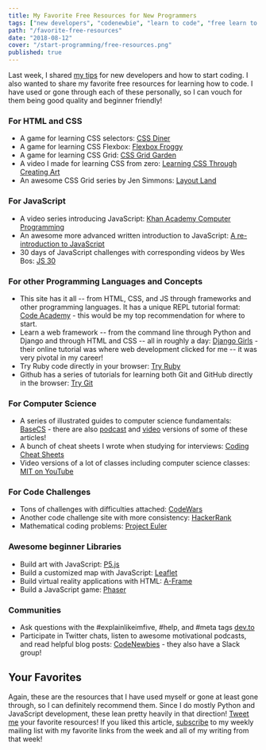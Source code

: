 ```yaml
---
title: My Favorite Free Resources for New Programmers
tags: ["new developers", "codenewbie", "learn to code", "free learn to code", "free learn programming", "programming resources", "learn javascript", "learn python"]
path: "/favorite-free-resources"
date: "2018-08-12"
cover: "/start-programming/free-resources.png"
published: true
---
```


Last week, I shared [my tips](https://zen-of-programming.com/start-programming) for new developers and how to start coding. I also wanted to share my favorite free resources for learning how to code. I have used or gone through each of these personally, so I can vouch for them being good quality and beginner friendly!

### For HTML and CSS

* A game for learning CSS selectors: [CSS Diner](https://flukeout.github.io/) 
* A game for learning CSS Flexbox: [Flexbox Froggy](https://flexboxfroggy.com/)
* A game for learning CSS Grid: [CSS Grid Garden](https://cssgridgarden.com/)
* A video I made for learning CSS from zero: [Learning CSS Through Creating Art](https://dev.to/aspittel/learning-css-through-creating-art-54c0)
* An awesome CSS Grid series by Jen Simmons: [Layout Land](https://www.youtube.com/channel/UC7TizprGknbDalbHplROtag)

### For JavaScript

* A video series introducing JavaScript: [Khan Academy Computer Programming](https://www.khanacademy.org/computing/computer-programming)
* An awesome more advanced written introduction to JavaScript: [A re-introduction to JavaScript](https://developer.mozilla.org/en-US/docs/Web/JavaScript/A_re-introduction_to_JavaScript)
* 30 days of JavaScript challenges with corresponding videos by Wes Bos: [JS 30](https://javascript30.com/)

### For other Programming Languages and Concepts

* This site has it all -- from HTML, CSS, and JS through frameworks and other programming languages. It has a unique REPL tutorial format: [Code Academy](https://www.codecademy.com/)  - this would be my top recommendation for where to start.
* Learn a web framework -- from the command line through Python and Django and through HTML and CSS -- all in roughly a day: [Django Girls](https://tutorial.djangogirls.org/en/) - their online tutorial was where web development clicked for me -- it was very pivotal in my career!
* Try Ruby code directly in your browser: [Try Ruby](https://ruby.github.io/TryRuby/)
* Github has a series of tutorials for learning both Git and GitHub directly in the browser: [Try Git](http://try.github.io/)

### For Computer Science

* A series of illustrated guides to computer science fundamentals: [BaseCS](https://medium.com/basecs) - there are also [podcast](https://www.codenewbie.org/basecs) and [video](https://dev.to/vaidehijoshi) versions of some of these articles!
* A bunch of cheat sheets I wrote when studying for interviews: [Coding Cheat Sheets](https://github.com/aspittel/coding-cheat-sheets)
* Video versions of a lot of classes including computer science classes: [MIT on YouTube](https://www.youtube.com/user/MIT)

### For Code Challenges

* Tons of challenges with difficulties attached: [CodeWars](https://www.codewars.com/)
* Another code challenge site with more consistency: [HackerRank](https://www.hackerrank.com/)
* Mathematical coding problems: [Project Euler](https://projecteuler.net/)

### Awesome beginner Libraries

* Build art with JavaScript: [P5.js](https://p5js.org/)
* Build a customized map with JavaScript: [Leaflet](https://leafletjs.com/)
* Build virtual reality applications with HTML: [A-Frame](https://aframe.io/)
*  Build a JavaScript game: [Phaser](https://phaser.io/)

### Communities

* Ask questions with the #explainlikeimfive, #help, and #meta tags [dev.to](https://dev.to)
* Participate in Twitter chats, listen to awesome motivational podcasts, and read helpful blog posts: [CodeNewbies](https://twitter.com/CodeNewbies) - they also have a Slack group!

## Your Favorites

Again, these are the resources that I have used myself or gone at least gone through, so I can definitely recommend them. Since I do mostly Python and JavaScript development, these lean pretty heavily in that direction! [Tweet me](https://twitter.com/ASpittel) your favorite resources! If you liked this article, [subscribe](https://mailchi.mp/b4216331e284/zen-of-programming) to my weekly mailing list with my favorite links from the week and all of my writing from that week!
